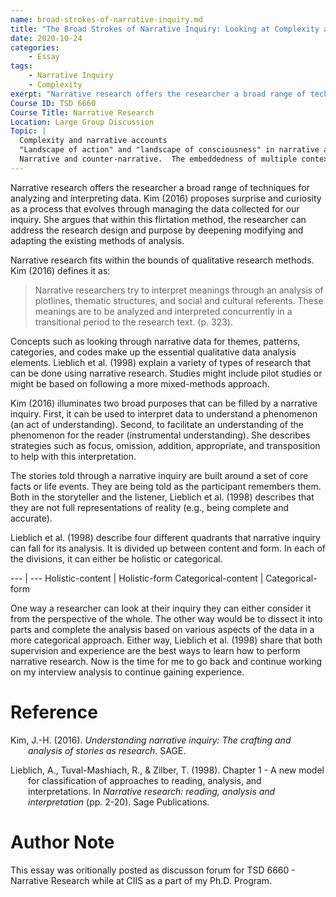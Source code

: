 ```yaml
---
name: broad-strokes-of-narrative-inquiry.md
title: "The Broad Strokes of Narrative Inquiry: Looking at Complexity and Narrative Accounts"
date: 2020-10-24
categories:
    - Essay
tags:
    - Narrative Inquiry
    - Complexity
exerpt: "Narrative research offers the researcher a broad range of techniques for analyzing and interpreting data. Kim (2016) proposes surprise and curiosity as a process that evolves through managing the data collected for our inquiry. She argues that within this flirtation method, the researcher can address the research design and purpose by deepening modifying and adapting the existing methods of analysis."
Course ID: TSD 6660  
Course Title: Narrative Research  
Location: Large Group Discussion  
Topic: | 
  Complexity and narrative accounts
  "Landscape of action" and "landscape of consciousness" in narrative accounts.   
  Narrative and counter-narrative.  The embeddedness of multiple contexts inside narrative.
---
```


Narrative research offers the researcher a broad range of techniques for analyzing and interpreting data.   Kim (2016) proposes surprise and curiosity as a process that evolves through managing the data collected for our inquiry. She argues that within this flirtation method, the researcher can address the research design and purpose by deepening modifying and adapting the existing methods of analysis. 

Narrative research fits within the bounds of qualitative research methods. Kim (2016) defines it as:
 
> Narrative researchers try to interpret meanings through an analysis of plotlines, thematic structures, and social and cultural referents. These meanings are to be analyzed and interpreted concurrently in a transitional period to the research text. (p. 323).

Concepts such as looking through narrative data for themes, patterns, categories, and codes make up the essential qualitative data analysis elements.  Lieblich et al. (1998) explain a variety of types of research that can be done using narrative research. Studies might include pilot studies or might be based on following a more mixed-methods approach. 

Kim (2016) illuminates two broad purposes that can be filled by a narrative inquiry. First, it can be used to interpret data to understand a phenomenon (an act of understanding). Second, to facilitate an understanding of the phenomenon for the reader (instrumental understanding). She describes strategies such as focus, omission, addition, appropriate, and transposition to help with this interpretation.

The stories told through a narrative inquiry are built around a set of core facts or life events. They are being told as the participant remembers them. Both in the storyteller and the listener, Lieblich et al. (1998) describes that they are not full representations of reality (e.g., being complete and accurate).

Lieblich et al. (1998) describe four different quadrants that narrative inquiry can fall for its analysis. It is divided up between content and form. In each of the divisions, it can either be holistic or categorical.

--- | ---
Holistic-content | Holistic-form
Categorical-content | Categorical-form

One way a  researcher can look at their inquiry they can either consider it from the perspective of the whole. The other way would be to dissect it into parts and complete the analysis based on various aspects of the data in a more categorical approach. Either way, Lieblich et al. (1998) share that both supervision and experience are the best ways to learn how to perform narrative research. Now is the time for me to go back and continue working on my interview analysis to continue gaining experience. 

# Reference


<div style="margin: 0 0 0 2em; text-indent: -2em;" markdown="1">

Kim, J.-H. (2016). _Understanding narrative inquiry: The crafting and analysis of stories as research_. SAGE.

Lieblich, A., Tuval-Mashiach, R., & Zilber, T. (1998). Chapter 1 - A new model for classification of approaches to reading, analysis, and interpretations. In _Narrative research: reading, analysis and interpretation_ (pp. 2-20). Sage Publications.

</div>

# Author Note

This essay was oritionally posted as discusson forum for TSD 6660 - Narrative Research while at CIIS as a part of my Ph.D. Program.